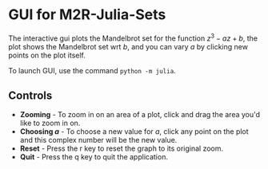 # GUI for M2R-Julia-Sets
The interactive gui plots the Mandelbrot set for the function $z^3 - az + b$, the plot shows the Mandelbrot set wrt $b$, and you can vary $a$ by clicking new points on the plot itself.

To launch GUI, use the command `python -m julia`.

## Controls
* **Zooming** - To zoom in on an area of a plot, click and drag the area you'd like to zoom in on.
* **Choosing $a$** - To choose a new value for $a$, click any point on the plot and this complex number will be the new value.
* **Reset** - Press the r key to reset the graph to its original zoom.
* **Quit** - Press the q key to quit the application.